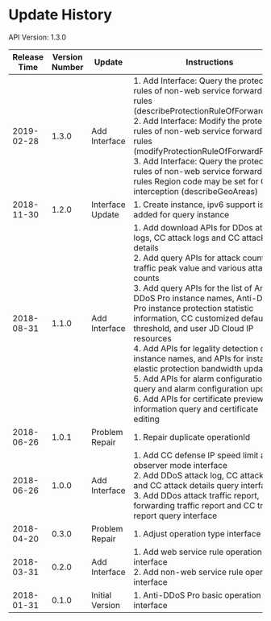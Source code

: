 # Update History #
API Version: 1.3.0

|Release Time|Version Number| Update |Instructions|
|---|---|---|---|
|2019-02-28|1.3.0|Add Interface|1. Add Interface: Query the protection rules of non-web service forwarding rules (describeProtectionRuleOfForwardRule)<br>2. Add Interface: Modify the protection rules of non-web service forwarding rules (modifyProtectionRuleOfForwardRule)<br>3. Add Interface: Query the protection rules of non-web service forwarding rules  Region code may be set for Geo interception (describeGeoAreas)|
|2018-11-30|1.2.0|Interface Update|1. Create instance, ipv6 support is added for query instance|
|2018-08-31|1.1.0|Add Interface|1. Add download APIs for DDos attack logs, CC attack logs and CC attack details<br>2. Add query APIs for attack counts, traffic peak value and various attack counts<br>3. Add query APIs for the list of Anti-DDoS Pro instance names, Anti-DDoS Pro instance protection statistic information, CC customized default threshold, and user JD Cloud IP resources<br>4. Add APIs for legality detection of instance names, and APIs for instance elastic protection bandwidth update<br>5. Add APIs for alarm configuration query and alarm configuration update<br>6. Add APIs for certificate preview information query and certificate editing|
|2018-06-26|1.0.1|Problem Repair|1. Repair duplicate operationId|
|2018-06-26|1.0.0|Add Interface|1. Add CC defense IP speed limit and observer mode interface<br>2. Add DDoS attack log, CC attack log and CC attack details query interface<br>3. Add DDos attack traffic report, forwarding traffic report and CC traffic report query interface|
|2018-04-20|0.3.0|Problem Repair|1. Adjust operation type interface path|
|2018-03-31|0.2.0|Add Interface|1. Add web service rule operation interface<br>2. Add non-web service rule operation interface|
|2018-01-31|0.1.0|Initial Version|1. Anti-DDoS Pro basic operation interface|

